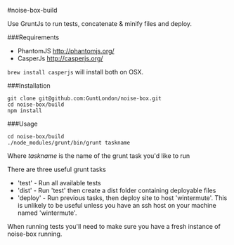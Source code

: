 #noise-box-build

Use GruntJs to run tests, concatenate & minify files and deploy.

###Requirements
* PhantomJS http://phantomjs.org/
* CasperJs http://casperjs.org/

```brew install casperjs``` will install both on OSX.

###Installation
```
git clone git@github.com:GuntLondon/noise-box.git
cd noise-box/build
npm install
```

###Usage
```
cd noise-box/build
./node_modules/grunt/bin/grunt taskname
```
Where _taskname_ is the name of the grunt task you'd like to run

There are three useful grunt tasks
* 'test' -   Run all available tests
* 'dist' -   Run 'test' then create a dist folder containing deployable files
* 'deploy' - Run previous tasks, then deploy site to host 'wintermute'.  This is unlikely to be useful unless you have an ssh host on your machine named 'wintermute'.

When running tests you'll need to make sure you have a fresh instance of noise-box running.  